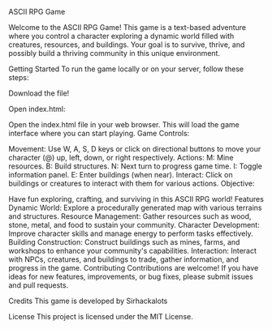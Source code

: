 ASCII RPG Game

Welcome to the ASCII RPG Game! This game is a text-based adventure where you control a character exploring a dynamic world filled with creatures, resources, and buildings. Your goal is to survive, thrive, and possibly build a thriving community in this unique environment.

Getting Started
To run the game locally or on your server, follow these steps:

Download the file!

Open index.html:

Open the index.html file in your web browser.
This will load the game interface where you can start playing.
Game Controls:

Movement: Use W, A, S, D keys or click on directional buttons to move your character (@) up, left, down, or right respectively.
Actions:
M: Mine resources.
B: Build structures.
N: Next turn to progress game time.
I: Toggle information panel.
E: Enter buildings (when near).
Interact: Click on buildings or creatures to interact with them for various actions.
Objective:

Have fun exploring, crafting, and surviving in this ASCII RPG world!
Features
Dynamic World: Explore a procedurally generated map with various terrains and structures.
Resource Management: Gather resources such as wood, stone, metal, and food to sustain your community.
Character Development: Improve character skills and manage energy to perform tasks effectively.
Building Construction: Construct buildings such as mines, farms, and workshops to enhance your community's capabilities.
Interaction: Interact with NPCs, creatures, and buildings to trade, gather information, and progress in the game.
Contributing
Contributions are welcome! If you have ideas for new features, improvements, or bug fixes, please submit issues and pull requests.

Credits
This game is developed by Sirhackalots

License
This project is licensed under the MIT License.

